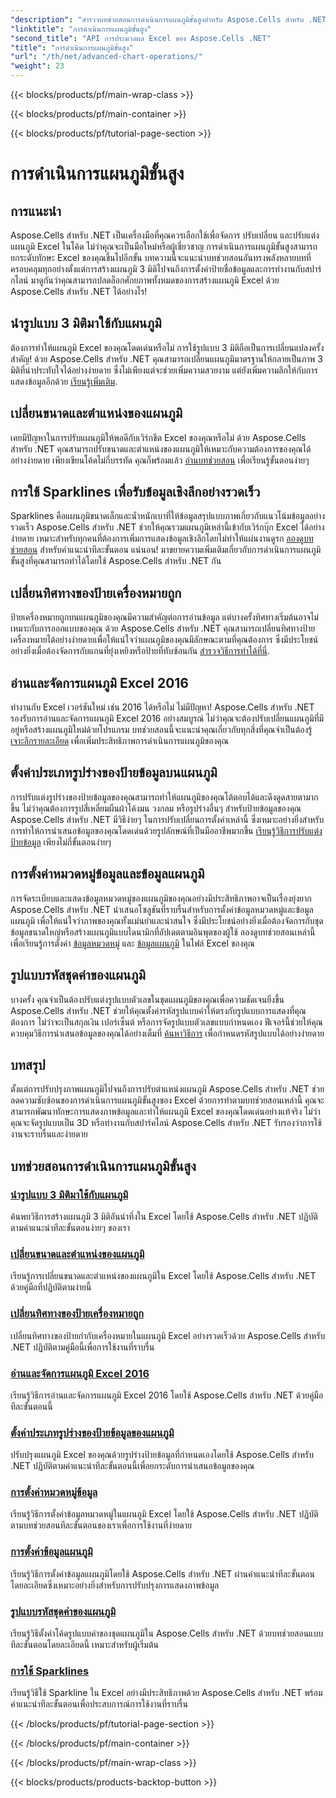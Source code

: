 ```yaml
---
"description": "สำรวจบทช่วยสอนการดำเนินการแผนภูมิขั้นสูงสำหรับ Aspose.Cells สำหรับ .NET รวมถึงแผนภูมิ 3 มิติ การกำหนดขนาดแผนภูมิ ป้ายเครื่องหมาย และอื่นๆ พร้อมด้วยคำแนะนำที่ปฏิบัติตามได้ง่าย"
"linktitle": "การดำเนินการแผนภูมิขั้นสูง"
"second_title": "API การประมวลผล Excel ของ Aspose.Cells .NET"
"title": "การดำเนินการแผนภูมิขั้นสูง"
"url": "/th/net/advanced-chart-operations/"
"weight": 23
---
```


{{< blocks/products/pf/main-wrap-class >}}

{{< blocks/products/pf/main-container >}}

{{< blocks/products/pf/tutorial-page-section >}}

# การดำเนินการแผนภูมิขั้นสูง

## การแนะนำ

Aspose.Cells สำหรับ .NET เป็นเครื่องมือที่คุณควรเลือกใช้เพื่อจัดการ ปรับเปลี่ยน และปรับแต่งแผนภูมิ Excel ในโค้ด ไม่ว่าคุณจะเป็นมือใหม่หรือผู้เชี่ยวชาญ การดำเนินการแผนภูมิขั้นสูงสามารถยกระดับทักษะ Excel ของคุณขึ้นไปอีกขั้น บทความนี้จะแนะนำบทช่วยสอนอันทรงพลังหลายบทที่ครอบคลุมทุกอย่างตั้งแต่การสร้างแผนภูมิ 3 มิติไปจนถึงการตั้งค่าป้ายชื่อข้อมูลและการทำงานกับสปาร์กไลน์ มาดูกันว่าคุณสามารถปลดล็อกศักยภาพทั้งหมดของการสร้างแผนภูมิ Excel ด้วย Aspose.Cells สำหรับ .NET ได้อย่างไร!

## นำรูปแบบ 3 มิติมาใช้กับแผนภูมิ

ต้องการทำให้แผนภูมิ Excel ของคุณโดดเด่นหรือไม่ การใช้รูปแบบ 3 มิติถือเป็นการเปลี่ยนแปลงครั้งสำคัญ! ด้วย Aspose.Cells สำหรับ .NET คุณสามารถเปลี่ยนแผนภูมิมาตรฐานให้กลายเป็นภาพ 3 มิติที่น่าประทับใจได้อย่างง่ายดาย ซึ่งไม่เพียงแต่จะช่วยเพิ่มความสวยงาม แต่ยังเพิ่มความลึกให้กับการแสดงข้อมูลอีกด้วย [เรียนรู้เพิ่มเติม](./apply-3d-format-to-chart/).

## เปลี่ยนขนาดและตำแหน่งของแผนภูมิ

เคยมีปัญหาในการปรับแผนภูมิให้พอดีกับเวิร์กชีต Excel ของคุณหรือไม่ ด้วย Aspose.Cells สำหรับ .NET คุณสามารถปรับขนาดและตำแหน่งของแผนภูมิให้เหมาะกับความต้องการของคุณได้อย่างง่ายดาย เพียงเขียนโค้ดไม่กี่บรรทัด คุณก็พร้อมแล้ว [อ่านบทช่วยสอน](./change-chart-size-and-position/) เพื่อเรียนรู้ขั้นตอนง่ายๆ

## การใช้ Sparklines เพื่อรับข้อมูลเชิงลึกอย่างรวดเร็ว

Sparklines คือแผนภูมิขนาดเล็กและน้ำหนักเบาที่ให้ข้อมูลสรุปแบบภาพเกี่ยวกับแนวโน้มข้อมูลอย่างรวดเร็ว Aspose.Cells สำหรับ .NET ช่วยให้คุณรวมแผนภูมิเหล่านี้เข้ากับเวิร์กบุ๊ก Excel ได้อย่างง่ายดาย เหมาะสำหรับทุกคนที่ต้องการเพิ่มการแสดงข้อมูลเชิงลึกโดยไม่ทำให้แผ่นงานดูรก [ลองดูบทช่วยสอน](./using-sparklines/) สำหรับคำแนะนำทีละขั้นตอน
แน่นอน! มาขยายความเพิ่มเติมเกี่ยวกับการดำเนินการแผนภูมิขั้นสูงที่คุณสามารถทำได้โดยใช้ Aspose.Cells สำหรับ .NET กัน

## เปลี่ยนทิศทางของป้ายเครื่องหมายถูก

ป้ายเครื่องหมายถูกบนแผนภูมิของคุณมีความสำคัญต่อการอ่านข้อมูล แต่บางครั้งทิศทางเริ่มต้นอาจไม่เหมาะกับการออกแบบของคุณ ด้วย Aspose.Cells สำหรับ .NET คุณสามารถเปลี่ยนทิศทางป้ายเครื่องหมายได้อย่างง่ายดายเพื่อให้แน่ใจว่าแผนภูมิของคุณมีลักษณะตามที่คุณต้องการ ซึ่งมีประโยชน์อย่างยิ่งเมื่อต้องจัดการกับแกนที่ยุ่งเหยิงหรือป้ายที่ทับซ้อนกัน [สำรวจวิธีการทำได้ที่นี่](./change-tick-label-direction/).

## อ่านและจัดการแผนภูมิ Excel 2016

ทำงานกับ Excel เวอร์ชันใหม่ เช่น 2016 ได้หรือไม่ ไม่มีปัญหา! Aspose.Cells สำหรับ .NET รองรับการอ่านและจัดการแผนภูมิ Excel 2016 อย่างสมบูรณ์ ไม่ว่าคุณจะต้องปรับเปลี่ยนแผนภูมิที่มีอยู่หรือสร้างแผนภูมิใหม่ด้วยโปรแกรม บทช่วยสอนนี้จะแนะนำคุณเกี่ยวกับทุกสิ่งที่คุณจำเป็นต้องรู้ [เจาะลึกรายละเอียด](./read-and-manipulate-excel-2016-charts/) เพื่อเพิ่มประสิทธิภาพการดำเนินการแผนภูมิของคุณ

## ตั้งค่าประเภทรูปร่างของป้ายข้อมูลบนแผนภูมิ

การปรับแต่งรูปร่างของป้ายข้อมูลของคุณสามารถทำให้แผนภูมิของคุณโต้ตอบได้และดึงดูดสายตามากขึ้น ไม่ว่าคุณต้องการรูปสี่เหลี่ยมผืนผ้าโค้งมน วงกลม หรือรูปร่างอื่นๆ สำหรับป้ายข้อมูลของคุณ Aspose.Cells สำหรับ .NET มีวิธีง่ายๆ ในการปรับเปลี่ยนการตั้งค่าเหล่านี้ ซึ่งเหมาะอย่างยิ่งสำหรับการทำให้การนำเสนอข้อมูลของคุณโดดเด่นด้วยรูปลักษณ์ที่เป็นมืออาชีพมากขึ้น [เรียนรู้วิธีการปรับแต่งป้ายข้อมูล](./set-shape-type-of-data-labels-of-chart/) เพียงไม่กี่ขั้นตอนง่ายๆ

## การตั้งค่าหมวดหมู่ข้อมูลและข้อมูลแผนภูมิ

การจัดระเบียบและแสดงข้อมูลหมวดหมู่ของแผนภูมิของคุณอย่างมีประสิทธิภาพอาจเป็นเรื่องยุ่งยาก Aspose.Cells สำหรับ .NET นำเสนอโซลูชันที่ราบรื่นสำหรับการตั้งค่าข้อมูลหมวดหมู่และข้อมูลแผนภูมิ เพื่อให้แน่ใจว่าภาพของคุณทั้งแม่นยำและน่าสนใจ ซึ่งมีประโยชน์อย่างยิ่งเมื่อต้องจัดการกับชุดข้อมูลขนาดใหญ่หรือสร้างแผนภูมิแบบไดนามิกที่อัปเดตตามอินพุตของผู้ใช้ ลองดูบทช่วยสอนเหล่านี้เพื่อเรียนรู้การตั้งค่า [ข้อมูลหมวดหมู่](./setting-category-data/) และ [ข้อมูลแผนภูมิ](./setting-chart-data/) ในไฟล์ Excel ของคุณ

## รูปแบบรหัสชุดค่าของแผนภูมิ

บางครั้ง คุณจำเป็นต้องปรับแต่งรูปแบบตัวเลขในชุดแผนภูมิของคุณเพื่อความชัดเจนยิ่งขึ้น Aspose.Cells สำหรับ .NET ช่วยให้คุณตั้งค่ารหัสรูปแบบค่าให้ตรงกับรูปแบบการแสดงที่คุณต้องการ ไม่ว่าจะเป็นสกุลเงิน เปอร์เซ็นต์ หรือการจัดรูปแบบตัวเลขแบบกำหนดเอง ฟีเจอร์นี้ช่วยให้คุณควบคุมวิธีการนำเสนอข้อมูลของคุณได้อย่างเต็มที่ [ค้นหาวิธีการ](./set-values-format-code-of-chart-series/) เพื่อกำหนดรหัสรูปแบบได้อย่างง่ายดาย

## บทสรุป

ตั้งแต่การปรับปรุงภาพแผนภูมิไปจนถึงการปรับตำแหน่งแผนภูมิ Aspose.Cells สำหรับ .NET ช่วยลดความซับซ้อนของการดำเนินการแผนภูมิขั้นสูงของ Excel ด้วยการทำตามบทช่วยสอนเหล่านี้ คุณจะสามารถพัฒนาทักษะการแสดงภาพข้อมูลและทำให้แผนภูมิ Excel ของคุณโดดเด่นอย่างแท้จริง ไม่ว่าคุณจะจัดรูปแบบเป็น 3D หรือทำงานกับสปาร์คไลน์ Aspose.Cells สำหรับ .NET รับรองว่าการใช้งานจะราบรื่นและง่ายดาย

## บทช่วยสอนการดำเนินการแผนภูมิขั้นสูง
### [นำรูปแบบ 3 มิติมาใช้กับแผนภูมิ](./apply-3d-format-to-chart/)
ค้นพบวิธีการสร้างแผนภูมิ 3 มิติอันน่าทึ่งใน Excel โดยใช้ Aspose.Cells สำหรับ .NET ปฏิบัติตามคำแนะนำทีละขั้นตอนง่ายๆ ของเรา
### [เปลี่ยนขนาดและตำแหน่งของแผนภูมิ](./change-chart-size-and-position/)
เรียนรู้การเปลี่ยนขนาดและตำแหน่งของแผนภูมิใน Excel โดยใช้ Aspose.Cells สำหรับ .NET ด้วยคู่มือที่ปฏิบัติตามง่ายนี้
### [เปลี่ยนทิศทางของป้ายเครื่องหมายถูก](./change-tick-label-direction/)
เปลี่ยนทิศทางของป้ายกำกับเครื่องหมายในแผนภูมิ Excel อย่างรวดเร็วด้วย Aspose.Cells สำหรับ .NET ปฏิบัติตามคู่มือนี้เพื่อการใช้งานที่ราบรื่น
### [อ่านและจัดการแผนภูมิ Excel 2016](./read-and-manipulate-excel-2016-charts/)
เรียนรู้วิธีการอ่านและจัดการแผนภูมิ Excel 2016 โดยใช้ Aspose.Cells สำหรับ .NET ด้วยคู่มือทีละขั้นตอนนี้
### [ตั้งค่าประเภทรูปร่างของป้ายข้อมูลของแผนภูมิ](./set-shape-type-of-data-labels-of-chart/)
ปรับปรุงแผนภูมิ Excel ของคุณด้วยรูปร่างป้ายข้อมูลที่กำหนดเองโดยใช้ Aspose.Cells สำหรับ .NET ปฏิบัติตามคำแนะนำทีละขั้นตอนนี้เพื่อยกระดับการนำเสนอข้อมูลของคุณ
### [การตั้งค่าหมวดหมู่ข้อมูล](./setting-category-data/)
เรียนรู้วิธีการตั้งค่าข้อมูลหมวดหมู่ในแผนภูมิ Excel โดยใช้ Aspose.Cells สำหรับ .NET ปฏิบัติตามบทช่วยสอนทีละขั้นตอนของเราเพื่อการใช้งานที่ง่ายดาย
### [การตั้งค่าข้อมูลแผนภูมิ](./setting-chart-data/)
เรียนรู้วิธีการตั้งค่าข้อมูลแผนภูมิโดยใช้ Aspose.Cells สำหรับ .NET ผ่านคำแนะนำทีละขั้นตอนโดยละเอียดซึ่งเหมาะอย่างยิ่งสำหรับการปรับปรุงการแสดงภาพข้อมูล
### [รูปแบบรหัสชุดค่าของแผนภูมิ](./set-values-format-code-of-chart-series/)
เรียนรู้วิธีตั้งค่าโค้ดรูปแบบค่าของชุดแผนภูมิใน Aspose.Cells สำหรับ .NET ด้วยบทช่วยสอนแบบทีละขั้นตอนโดยละเอียดนี้ เหมาะสำหรับผู้เริ่มต้น
### [การใช้ Sparklines](./using-sparklines/)
เรียนรู้วิธีใช้ Sparkline ใน Excel อย่างมีประสิทธิภาพด้วย Aspose.Cells สำหรับ .NET พร้อมคำแนะนำทีละขั้นตอนเพื่อประสบการณ์การใช้งานที่ราบรื่น

{{< /blocks/products/pf/tutorial-page-section >}}

{{< /blocks/products/pf/main-container >}}

{{< /blocks/products/pf/main-wrap-class >}}

{{< blocks/products/products-backtop-button >}}